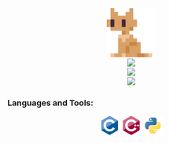 <div id="logo" align="center">
    <img src="_media/logo.png" width="100" height="100" style="margin: 0 auto;"/>
</div>


<div id="D5rrr's picture"align="center">
   <img src="https://readme-typing-svg.demolab.com?font=Fira+Code&pause=1000&width=435&lines=D5rrr&center=true&size=27"/>
</div>


<div id="graph" align="center">
    <img src="https://ghchart.rshah.org/D5rrr"/>
</div>


<div id="commit graph" align="center">
    <img src="https://camo.githubusercontent.com/6db4b9b71d463417f404074ae9caf7ec59e21b9ad75460df575b06447a3684c8/68747470733a2f2f6769746875622d726561646d652d61637469766974792d67726170682e76657263656c2e6170702f67726170683f757365726e616d653d64357272722662675f636f6c6f723d66666666666626636f6c6f723d303030303030267469746c655f636f6c6f723d303030303030266c696e653d30303030303026706f696e743d30303030303026617265615f636f6c6f723d30303030303026637573746f6d5f7469746c653d254536253846253930254534254241254134254535253942254245254538254131254138">
</div>


<h3 align="left">Languages and Tools:</h3><p align="center">
    <a href="https://www.cprogramming.com/" target="_blank"><img src="_media/c.svg" alt="c" width="40" height="40"/></a>
    <a href="https://www.w3schools.com/cpp/" target="_blank"><img src="_media/cplusplus.svg" alt="cplusplus" width="40" height="40"/></a>
    <a href="https://www.python.org" target="_blank"><img src="_media/python.svg" alt="python" width="40" height="40"/></a> 
</p>



